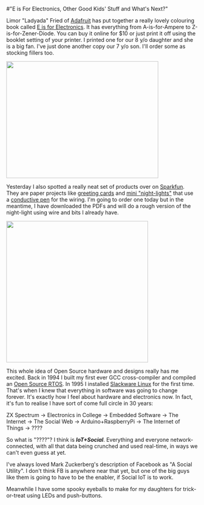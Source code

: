 #"E is For Electronics, Other Good Kids' Stuff and What's Next?"

Limor "Ladyada" Fried of <a href="http://www.adafruit.com/">Adafruit</a> has put together a really lovely colouring book called <a href="http://www.adafruit.com/products/1000">E is for Electronics</a>. It has everything from A-is-for-Ampere to Z-is-for-Zener-Diode. You can buy it online for $10 or just print it off using the booklet setting of your printer. I printed one for our 8 y/o daughter and she is a big fan. I've just done another copy our 7 y/o son. I'll order some as stocking fillers too.

<a href="https://s3-eu-west-1.amazonaws.com/conoroneill.net/wp-content/uploads/2012/10/1000frontcover_MED.jpg"><img class="size-full wp-image-879 aligncenter" title="1000frontcover_MED" src="https://s3-eu-west-1.amazonaws.com/conoroneill.net/wp-content/uploads/2012/10/1000frontcover_MED.jpg" alt="" width="400" height="308" /></a>

Yesterday I also spotted a really neat set of products over on <a href="http://www.sparkfun.com/">Sparkfun</a>. They are paper projects like <a href="https://www.sparkfun.com/products/11522">greeting cards</a> and <a href="https://www.sparkfun.com/products/11523">mini "night-lights"</a> that use a <a href="https://www.sparkfun.com/products/11521">conductive pen</a> for the wiring. I'm going to order one today but in the meantime, I have downloaded the PDFs and will do a rough version of the night-light using wire and bits I already have.

<a href="https://s3-eu-west-1.amazonaws.com/conoroneill.net/wp-content/uploads/2012/10/sqr_BareConductive_HouseKit.jpg"><img class="size-full wp-image-878 aligncenter" title="sqr_BareConductive_HouseKit" src="https://s3-eu-west-1.amazonaws.com/conoroneill.net/wp-content/uploads/2012/10/sqr_BareConductive_HouseKit.jpg" alt="" width="373" height="373" /></a>

This whole idea of Open Source hardware and designs really has me excited. Back in 1994 I built my first ever GCC cross-compiler and compiled an <a href="http://www.rtems.org/">Open Source RTOS</a>. In 1995 I installed <a href="http://www.slackware.com/">Slackware Linux</a> for the first time. That's when I knew that everything in software was going to change forever. It's exactly how I feel about hardware and electronics now. In fact, it's fun to realise I have sort of come full circle in 30 years:

ZX Spectrum -&gt; Electronics in College -&gt; Embedded Software -&gt; The Internet -&gt; The Social Web -&gt; Arduino+RaspberryPi -&gt; The Internet of Things -&gt; ????

So what is "????"? I think is <strong><em>IoT+Social</em></strong>. Everything and everyone network-connected, with all that data being crunched and used real-time, in ways we can't even guess at yet.

I've always loved Mark Zuckerberg's description of Facebook as "A Social Utility". I don't think FB is anywhere near that yet, but one of the big guys like them is going to have to be the enabler, if Social IoT is to work.

Meanwhile I have some spooky eyeballs to make for my daughters for trick-or-treat using LEDs and push-buttons.

&nbsp;